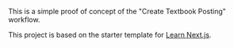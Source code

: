 This is a simple proof of concept of the "Create Textbook Posting" workflow.

This project is based on the starter template for [Learn Next.js](https://nextjs.org/learn).
